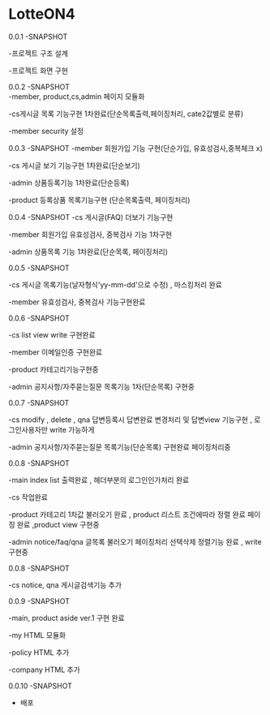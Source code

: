 # LotteON4

0.0.1 -SNAPSHOT
  
  -프로젝트 구조 설계
  
  -프로젝트 화면 구현

0.0.2 -SNAPSHOT    
  -member, product,cs,admin 페이지 모듈화
  
  -cs게시글 목록 기능구현 1차완료(단순목록출력,페이징처리, cate2값별로 분류)
  
  -member security 설정

0.0.3 -SNAPSHOT
  -member 회원가입 기능 구현(단순가입, 유효성검사,중복체크 x)
  
  -cs 게시글 보기 기능구현 1차완료(단순보기)
  
  -admin 상품등록기능 1차완료(단순등록)
  
  -product 등록상품 목록기능구현 (단순목록출력, 페이징처리)
  
0.0.4 -SNAPSHOT
  -cs 게시글(FAQ) 더보기 기능구현
  
  -member 회원가입 유효성검사, 중복검사 기능 1차구현
  
  -admin 상품목록 기능 1차완료(단순목록, 페이징처리)
  
0.0.5 -SNAPSHOT
 
  -cs 게시글 목록기능(날자형식'yy-mm-dd'으로 수정) , 마스킹처리 완료

  -member 유효성검사, 중복검사 기능구현완료

0.0.6 -SNAPSHOT

  -cs list view write 구현완료

  -member 이메일인증 구현완료

  -product 카테고리기능구현중

  -admin 공지사항/자주묻는질문 목록기능 1차(단순목록) 구현중

0.0.7 -SNAPSHOT
  
  -cs modify , delete , qna 답변등록시 답변완료 변경처리 및 답변view 기능구현 , 로그인사용자만 write 가능하게 

  -admin 공지사항/자주묻는질문 목록기능(단순목록) 구현완료 페이징처리중

0.0.8 -SNAPSHOT

  -main index list 출력완료 , 헤더부분의 로그인인가처리 완료

  -cs 작업완료

  -product 카테고리 1차값 불러오기 완료 , product 리스트 조건에따라 정렬 완료 페이징 완료 ,product view 구현중

  -admin notice/faq/qna 글목록 불러오기 페이징처리 선택삭제 정렬기능 완료 , write 구현중

0.0.8 -SNAPSHOT

  -cs notice, qna 게시글검색기능 추가


0.0.9 -SNAPSHOT
  
  -main, product aside ver.1 구현 완료
  
  -my HTML 모듈화
  
  -policy HTML 추가

  -company HTML 추가

  0.0.10 -SNAPSHOT

  - 배포
